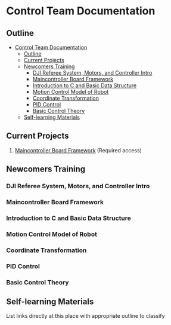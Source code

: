 # Control Team Documentation

## Outline

- [Control Team Documentation](#control-team-documentation)
  - [Outline](#outline)
  - [Current Projects](#current-projects)
  - [Newcomers Training](#newcomers-training)
    - [DJI Referee System, Motors, and Controller Intro](#dji-referee-system-motors-and-controller-intro)
    - [Maincontroller Board Framework](#maincontroller-board-framework)
    - [Introduction to C and Basic Data Structure](#introduction-to-c-and-basic-data-structure)
    - [Motion Control Model of Robot](#motion-control-model-of-robot)
    - [Coordinate Transformation](#coordinate-transformation)
    - [PID Control](#pid-control)
    - [Basic Control Theory](#basic-control-theory)
  - [Self-learning Materials](#self-learning-materials)

## Current Projects

1. [Maincontroller Board Framework](https://gitlab.com/robomaster-club/main_control_board) (Required access)

## Newcomers Training

### DJI Referee System, Motors, and Controller Intro

### Maincontroller Board Framework

### Introduction to C and Basic Data Structure

### Motion Control Model of Robot

### Coordinate Transformation

### PID Control

### Basic Control Theory

## Self-learning Materials

List links directly at this place with appropriate outline to classify 
